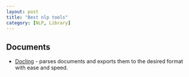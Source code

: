 ```yaml
---
layout: post
title: "Best nlp tools"
category: [NLP, Library]
---
```


## Documents 
- [Docling](https://github.com/DS4SD/docling) -  parses documents and exports them to the desired format with ease and speed.

